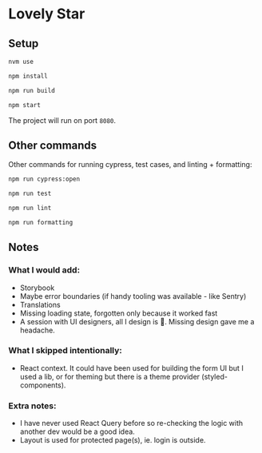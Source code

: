 # Lovely Star
## Setup

``` bash
nvm use

npm install

npm run build

npm start

```

The project will run on port `8080`.

## Other commands

Other commands for running cypress, test cases, and linting + formatting:
``` bash
npm run cypress:open

npm run test

npm run lint

npm run formatting
```

## Notes

### What I would add:

- Storybook
- Maybe error boundaries (if handy tooling was available - like Sentry)
- Translations
- Missing loading state, forgotten only because it worked fast
- A session with UI designers, all I design is 💩. Missing design gave me a headache.

### What I skipped intentionally:
- React context. It could have been used for building the form UI but I used a lib, or for theming but there is a theme provider (styled-components).

### Extra notes:
- I have never used React Query before so re-checking the logic with another dev would be a good idea.
- Layout is used for protected page(s), ie. login is outside.